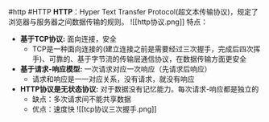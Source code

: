 #http #HTTP
**HTTP**：Hyper Text Transfer Protocol(超文本传输协议)，规定了浏览器与服务器之间数据传输的规则。
![[http协议.png]]
特点：
- **基于TCP协议:** 面向连接，安全
	-  TCP是一种面向连接的(建立连接之前是需要经过三次握手，完成后四次挥手)、可靠的、基于字节流的传输层通信协议，在数据传输方面更安全
- **基于请求-响应模型:** 一次请求对应一次响应（先请求后响应）
	- 请求和响应是一一对应关系，没有请求，就没有响应
- **HTTP协议是无状态协议:** 对于数据没有记忆能力。每次请求-响应都是独立的
	- 缺点：多次请求间不能共享数据
	- 优点：速度快
![[tcp协议三次握手.png]]